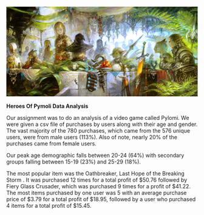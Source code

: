 ![alt text](https://github.com/cgrinstead12/Heroes_of_Pymoli/blob/master/Resources/Fantasy.jpg)

**Heroes Of Pymoli Data Analysis**

Our assignment was to do an analysis of a video game called Pylomi. We were given a csv file of purchases by users along with their age and gender. The vast majority of the 780 purchases, which came from the 576 unique users, were from male users (113%). Also of note, nearly 20% of the purchases came from female users.

Our peak age demographic falls between 20-24 (64%) with secondary groups falling between 15-19 (23%) and 25-29 (18%).  

The most popular item was the Oathbreaker, Last Hope of the Breaking Storm . It was purchased 12 times for a total profit of $50.76 followed by Fiery Glass Crusader, which was purchased 9 times for a profit of $41.22. The most items purchased by one user was 5 with an average purchase price of $3.79 for a total profit of $18.95, followed by a user who purchased 4 items for a total profit of $15.45.